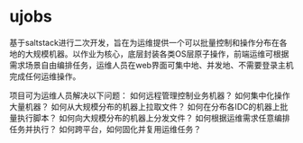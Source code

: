 # ujobs

基于saltstack进行二次开发，旨在为运维提供一个可以批量控制和操作分布在各地的大规模机器。以作业为核心，底层封装各类OS层原子操作，前端运维可根据需求场景自由编排任务，运维人员在web界面可集中地、并发地、不需要登录主机完成任何运维操作。

项目可为运维人员解决以下问题：
如何远程管理控制业务机器？
如何集中化操作大量机器？
如何从大规模分布的机器上拉取文件？
如何在分布各IDC的机器上批量执行脚本？
如何向大规模分布的机器上分发文件？
如何根据运维需求任意编排任务并执行？
如何跨平台，如何固化并复用运维任务？

